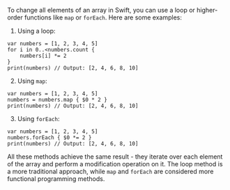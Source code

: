 To change all elements of an array in Swift, you can use a loop or higher-order functions like `map` or `forEach`. Here are some examples:

1. Using a loop:

```
var numbers = [1, 2, 3, 4, 5]
for i in 0..<numbers.count {
    numbers[i] *= 2
}
print(numbers) // Output: [2, 4, 6, 8, 10]
```

2. Using `map`:

```
var numbers = [1, 2, 3, 4, 5]
numbers = numbers.map { $0 * 2 }
print(numbers) // Output: [2, 4, 6, 8, 10]
```

3. Using `forEach`:

```
var numbers = [1, 2, 3, 4, 5]
numbers.forEach { $0 *= 2 }
print(numbers) // Output: [2, 4, 6, 8, 10]
```

All these methods achieve the same result - they iterate over each element of the array and perform a modification operation on it. The loop method is a more traditional approach, while `map` and `forEach` are considered more functional programming methods.